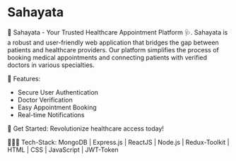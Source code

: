 # Sahayata
🏥 Sahayata - Your Trusted Healthcare Appointment Platform 🩺.
Sahayata is a robust and user-friendly web application that bridges the gap between patients and healthcare providers. Our platform simplifies the process of booking medical appointments and connecting patients with verified doctors in various specialties.

🌟 Features:
- Secure User Authentication
- Doctor Verification
- Easy Appointment Booking
- Real-time Notifications

🚀 Get Started:
Revolutionize healthcare access today!

👩🏻‍💻 Tech-Stack: 
MongoDB | Express.js | ReactJS | Node.js | Redux-Toolkit | HTML | CSS | JavaScript | JWT-Token
